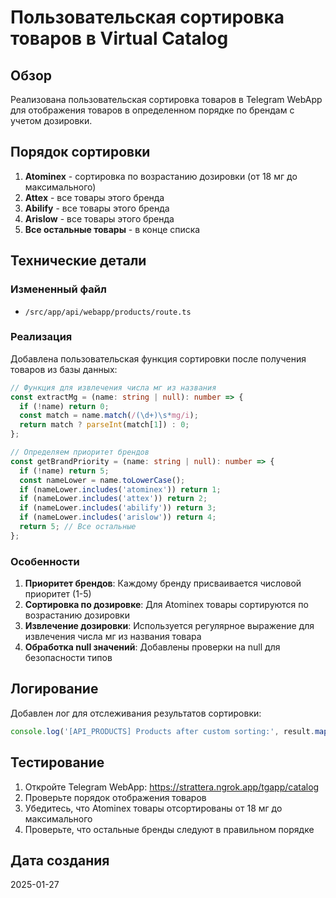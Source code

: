 # Пользовательская сортировка товаров в Virtual Catalog

## Обзор

Реализована пользовательская сортировка товаров в Telegram WebApp для отображения товаров в определенном порядке по брендам с учетом дозировки.

## Порядок сортировки

1. **Atominex** - сортировка по возрастанию дозировки (от 18 мг до максимального)
2. **Attex** - все товары этого бренда
3. **Abilify** - все товары этого бренда
4. **Arislow** - все товары этого бренда
5. **Все остальные товары** - в конце списка

## Технические детали

### Измененный файл
- `/src/app/api/webapp/products/route.ts`

### Реализация

Добавлена пользовательская функция сортировки после получения товаров из базы данных:

```typescript
// Функция для извлечения числа мг из названия
const extractMg = (name: string | null): number => {
  if (!name) return 0;
  const match = name.match(/(\d+)\s*mg/i);
  return match ? parseInt(match[1]) : 0;
};

// Определяем приоритет брендов
const getBrandPriority = (name: string | null): number => {
  if (!name) return 5;
  const nameLower = name.toLowerCase();
  if (nameLower.includes('atominex')) return 1;
  if (nameLower.includes('attex')) return 2;
  if (nameLower.includes('abilify')) return 3;
  if (nameLower.includes('arislow')) return 4;
  return 5; // Все остальные
};
```

### Особенности

1. **Приоритет брендов**: Каждому бренду присваивается числовой приоритет (1-5)
2. **Сортировка по дозировке**: Для Atominex товары сортируются по возрастанию дозировки
3. **Извлечение дозировки**: Используется регулярное выражение для извлечения числа мг из названия товара
4. **Обработка null значений**: Добавлены проверки на null для безопасности типов

## Логирование

Добавлен лог для отслеживания результатов сортировки:
```typescript
console.log('[API_PRODUCTS] Products after custom sorting:', result.map(p => `${p.name}`).join(', '));
```

## Тестирование

1. Откройте Telegram WebApp: https://strattera.ngrok.app/tgapp/catalog
2. Проверьте порядок отображения товаров
3. Убедитесь, что Atominex товары отсортированы от 18 мг до максимального
4. Проверьте, что остальные бренды следуют в правильном порядке

## Дата создания
2025-01-27